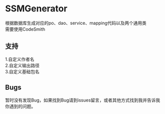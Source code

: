 # SSMGenerator<br>
根据数据库生成对应的po、dao、service、mapping代码以及两个通用类<br>
需要使用CodeSmith<br>
## 支持<br>
1.自定义作者名<br>
2.自定义输出路径<br>
3.自定义基础包名<br>
## Bugs<br>
暂时没有发现Bug，如果找到Bug请到issues留言，或者其他方式找到我并告诉我你遇到的问题。
